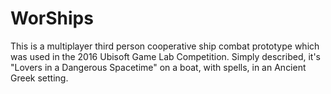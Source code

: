 # WorShips
This is a multiplayer third person cooperative ship combat prototype which was used in the 2016 Ubisoft Game Lab Competition. Simply described, it's "Lovers in a Dangerous Spacetime" on a boat, with spells, in an Ancient Greek setting.
